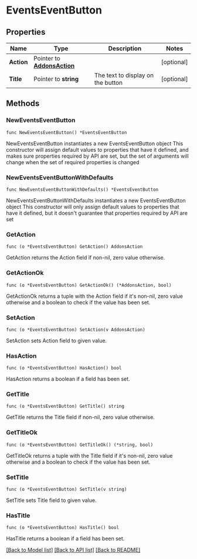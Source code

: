 # EventsEventButton

## Properties

Name | Type | Description | Notes
------------ | ------------- | ------------- | -------------
**Action** | Pointer to [**AddonsAction**](AddonsAction.md) |  | [optional] 
**Title** | Pointer to **string** | The text to display on the button | [optional] 

## Methods

### NewEventsEventButton

`func NewEventsEventButton() *EventsEventButton`

NewEventsEventButton instantiates a new EventsEventButton object
This constructor will assign default values to properties that have it defined,
and makes sure properties required by API are set, but the set of arguments
will change when the set of required properties is changed

### NewEventsEventButtonWithDefaults

`func NewEventsEventButtonWithDefaults() *EventsEventButton`

NewEventsEventButtonWithDefaults instantiates a new EventsEventButton object
This constructor will only assign default values to properties that have it defined,
but it doesn't guarantee that properties required by API are set

### GetAction

`func (o *EventsEventButton) GetAction() AddonsAction`

GetAction returns the Action field if non-nil, zero value otherwise.

### GetActionOk

`func (o *EventsEventButton) GetActionOk() (*AddonsAction, bool)`

GetActionOk returns a tuple with the Action field if it's non-nil, zero value otherwise
and a boolean to check if the value has been set.

### SetAction

`func (o *EventsEventButton) SetAction(v AddonsAction)`

SetAction sets Action field to given value.

### HasAction

`func (o *EventsEventButton) HasAction() bool`

HasAction returns a boolean if a field has been set.

### GetTitle

`func (o *EventsEventButton) GetTitle() string`

GetTitle returns the Title field if non-nil, zero value otherwise.

### GetTitleOk

`func (o *EventsEventButton) GetTitleOk() (*string, bool)`

GetTitleOk returns a tuple with the Title field if it's non-nil, zero value otherwise
and a boolean to check if the value has been set.

### SetTitle

`func (o *EventsEventButton) SetTitle(v string)`

SetTitle sets Title field to given value.

### HasTitle

`func (o *EventsEventButton) HasTitle() bool`

HasTitle returns a boolean if a field has been set.


[[Back to Model list]](../README.md#documentation-for-models) [[Back to API list]](../README.md#documentation-for-api-endpoints) [[Back to README]](../README.md)


